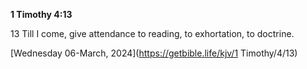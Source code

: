 **1 Timothy 4:13**

13 Till I come, give attendance to reading, to exhortation, to doctrine.

[Wednesday 06-March, 2024](https://getbible.life/kjv/1 Timothy/4/13)
